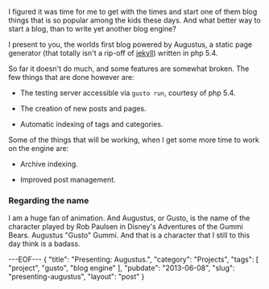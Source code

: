 I figured it was time for me to get with the times and start one of them
blog things that is so popular among the kids these days.  And what better
way to start a blog, than to write yet another blog engine?

I present to you, the worlds first blog powered by Augustus, a static page
generator (that totally isn't a rip-off of [jekyll][1]) written in php 5.4.

So far it doesn't do much, and some features are somewhat broken.  The few
things that are done however are:

* The testing server accessible via `gusto run`, courtesy of php 5.4.

* The creation of new posts and pages.

* Automatic indexing of tags and categories.

Some of the things that will be working, when I get some more time to work
on the engine are:

* Archive indexing.

* Improved post management.

<h3>Regarding the name</h3>

I am a huge fan of animation.  And Augustus, or Gusto, is the name of the
character played by Rob Paulsen in Disney's Adventures of the Gummi Bears.
Augustus "Gusto" Gummi.  And that is a character that I still to this day
think is a badass.

[1]: https://github.com/mojombo/jekyll

---EOF---
{
    "title": "Presenting: Augustus.",
    "category": "Projects",
    "tags": [
        "project",
        "gusto",
        "blog engine"
    ],
    "pubdate": "2013-06-08",
    "slug": "presenting-augustus",
    "layout": "post"
}